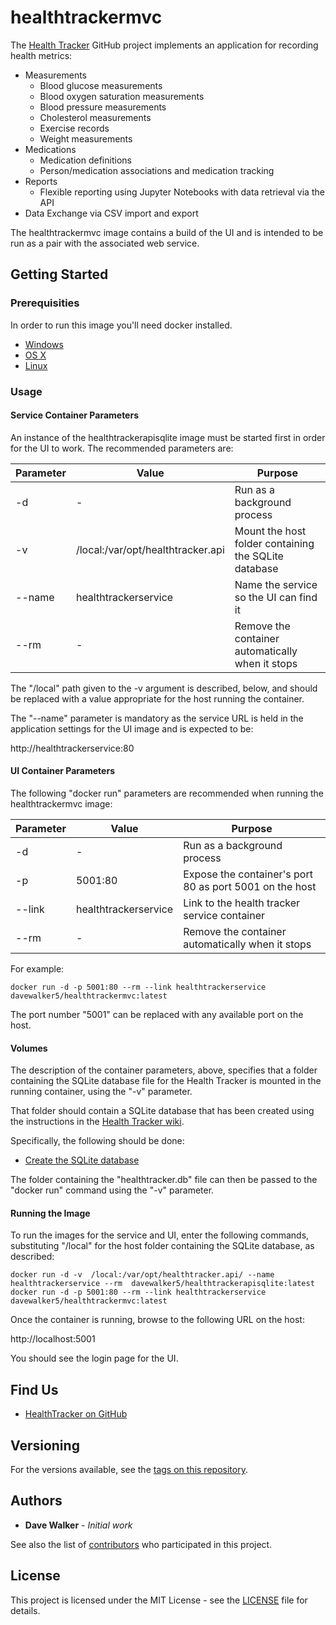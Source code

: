 # healthtrackermvc

The [Health Tracker](https://github.com/davewalker5/HealthTracker) GitHub project implements an application for recording health metrics:

- Measurements
  - Blood glucose measurements
  - Blood oxygen saturation measurements
  - Blood pressure measurements
  - Cholesterol measurements
  - Exercise records
  - Weight measurements
- Medications
  - Medication definitions
  - Person/medication associations and medication tracking
- Reports
  - Flexible reporting using Jupyter Notebooks with data retrieval via the API
- Data Exchange via CSV import and export

The healthtrackermvc image contains a build of the UI and is intended to be run as a pair with the associated web service.

## Getting Started

### Prerequisities

In order to run this image you'll need docker installed.

- [Windows](https://docs.docker.com/windows/started)
- [OS X](https://docs.docker.com/mac/started/)
- [Linux](https://docs.docker.com/linux/started/)

### Usage

#### Service Container Parameters

An instance of the healthtrackerapisqlite image must be started first in order for the UI to work. The recommended parameters are:

| Parameter | Value                              | Purpose                                              |
| --------- | ---------------------------------- | ---------------------------------------------------- |
| -d        | -                                  | Run as a background process                          |
| -v        | /local:/var/opt/healthtracker.api | Mount the host folder containing the SQLite database |
| --name    | healthtrackerservice              | Name the service so the UI can find it               |
| --rm      | -                                  | Remove the container automatically when it stops     |

The "/local" path given to the -v argument is described, below, and should be replaced with a value appropriate for the host running the container.

The "--name" parameter is mandatory as the service URL is held in the application settings for the UI image and is expected to be:

http://healthtrackerservice:80

#### UI Container Parameters

The following "docker run" parameters are recommended when running the healthtrackermvc image:

| Parameter | Value                 | Purpose                                                 |
| --------- | --------------------- | ------------------------------------------------------- |
| -d        | -                     | Run as a background process                             |
| -p        | 5001:80               | Expose the container's port 80 as port 5001 on the host |
| --link    | healthtrackerservice  | Link to the health tracker service container            |
| --rm      | -                     | Remove the container automatically when it stops        |

For example:

```shell
docker run -d -p 5001:80 --rm --link healthtrackerservice davewalker5/healthtrackermvc:latest
```

The port number "5001" can be replaced with any available port on the host.

#### Volumes

The description of the container parameters, above, specifies that a folder containing the SQLite database file for the Health Tracker is mounted in the running container, using the "-v" parameter.

That folder should contain a SQLite database that has been created using the instructions in the [Health Tracker wiki](https://github.com/davewalker5/HealthTrackerDb/wiki).

Specifically, the following should be done:

- [Create the SQLite database](https://github.com/davewalker5/HealthTracker/wiki/Database)

The folder containing the "healthtracker.db" file can then be passed to the "docker run" command using the "-v" parameter.

#### Running the Image

To run the images for the service and UI, enter the following commands, substituting "/local" for the host folder containing the SQLite database, as described:

```shell
docker run -d -v  /local:/var/opt/healthtracker.api/ --name healthtrackerservice --rm  davewalker5/healthtrackerapisqlite:latest
docker run -d -p 5001:80 --rm --link healthtrackerservice davewalker5/healthtrackermvc:latest
```

Once the container is running, browse to the following URL on the host:

http://localhost:5001

You should see the login page for the UI.

## Find Us

- [HealthTracker on GitHub](https://github.com/davewalker5/HealthTracker)

## Versioning

For the versions available, see the [tags on this repository](https://github.com/davewalker5/HealthTracker/tags).

## Authors

- **Dave Walker** - _Initial work_

See also the list of [contributors](https://github.com/davewalker5/HealthTracker/contributors) who
participated in this project.

## License

This project is licensed under the MIT License - see the [LICENSE](https://github.com/davewalker5/HealthTracker/blob/master/LICENSE) file for details.

